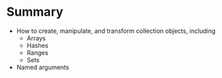 # Summary

- How to create, manipulate, and transform collection objects, including
    - Arrays
    - Hashes
    - Ranges
    - Sets
- Named arguments
